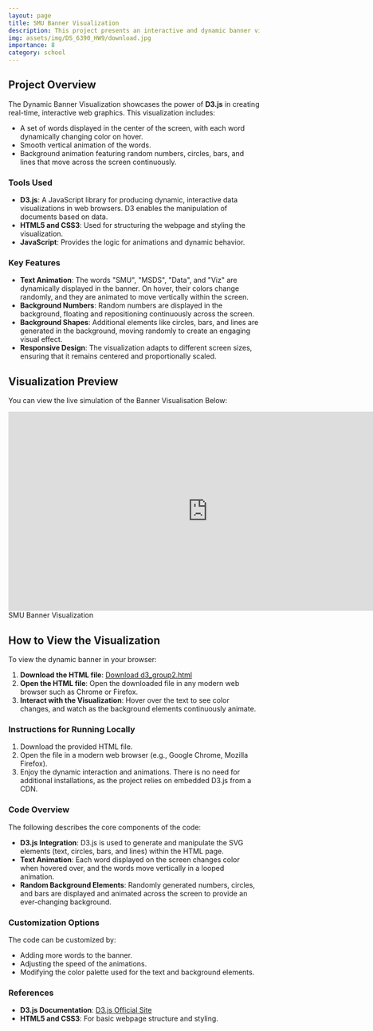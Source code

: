 ```yaml
---
layout: page
title: SMU Banner Visualization
description: This project presents an interactive and dynamic banner visualization using D3.js.
img: assets/img/DS_6390_HW9/download.jpg
importance: 8
category: school
---
```


## **Project Overview**

The Dynamic Banner Visualization showcases the power of **D3.js** in creating real-time, interactive web graphics. This visualization includes:

- A set of words displayed in the center of the screen, with each word dynamically changing color on hover.
- Smooth vertical animation of the words.
- Background animation featuring random numbers, circles, bars, and lines that move across the screen continuously.

### **Tools Used**

- **D3.js**: A JavaScript library for producing dynamic, interactive data visualizations in web browsers. D3 enables the manipulation of documents based on data.
- **HTML5 and CSS3**: Used for structuring the webpage and styling the visualization.
- **JavaScript**: Provides the logic for animations and dynamic behavior.

### **Key Features**

- **Text Animation**: The words "SMU", "MSDS", "Data", and "Viz" are dynamically displayed in the banner. On hover, their colors change randomly, and they are animated to move vertically within the screen.
- **Background Numbers**: Random numbers are displayed in the background, floating and repositioning continuously across the screen.
- **Background Shapes**: Additional elements like circles, bars, and lines are generated in the background, moving randomly to create an engaging visual effect.
- **Responsive Design**: The visualization adapts to different screen sizes, ensuring that it remains centered and proportionally scaled.


## **Visualization Preview**
You can view the live simulation of the Banner Visualisation Below:

<iframe src="https://damilolaowolabi.github.io/DS_6390_HW9/" width="800" height="400" frameborder="0" allowfullscreen></iframe>

<div class="caption">
    SMU Banner Visualization
</div>

## **How to View the Visualization**

To view the dynamic banner in your browser:

1. **Download the HTML file**: [Download d3_group2.html](https://github.com/DamilolaOwolabi/DS_6390_HW9/blob/main/index.html)
2. **Open the HTML file**: Open the downloaded file in any modern web browser such as Chrome or Firefox.
3. **Interact with the Visualization**: Hover over the text to see color changes, and watch as the background elements continuously animate.

### **Instructions for Running Locally**

1. Download the provided HTML file.
2. Open the file in a modern web browser (e.g., Google Chrome, Mozilla Firefox).
3. Enjoy the dynamic interaction and animations. There is no need for additional installations, as the project relies on embedded D3.js from a CDN.

### **Code Overview**

The following describes the core components of the code:

- **D3.js Integration**: D3.js is used to generate and manipulate the SVG elements (text, circles, bars, and lines) within the HTML page.
- **Text Animation**: Each word displayed on the screen changes color when hovered over, and the words move vertically in a looped animation.
- **Random Background Elements**: Randomly generated numbers, circles, and bars are displayed and animated across the screen to provide an ever-changing background.

### **Customization Options**

The code can be customized by:
- Adding more words to the banner.
- Adjusting the speed of the animations.
- Modifying the color palette used for the text and background elements.

### **References**

- **D3.js Documentation**: [D3.js Official Site](https://d3js.org/)
- **HTML5 and CSS3**: For basic webpage structure and styling.
